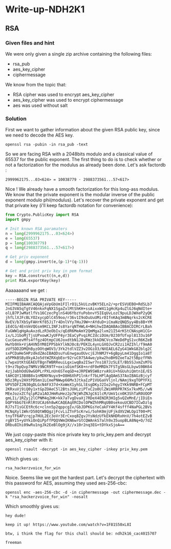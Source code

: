 # Write-up-NDH2K1

## RSA

### Given files and hint
	
We were only given a single zip archive containing the following files:
		
* rsa_pub
* aes_key_cipher
* ciphermessage
	
We know from the topic that:
	
* RSA cipher was used to encrypt aes_key_cipher
* aes_key_cipher was used to encrypt ciphermessage
* aes was used without salt
		
### Solution
	
First we want to gather information about the given RSA public key, since we need to decode the AES key.

```
openssl rsa -pubin -in rsa_pub -text
```

So we are facing RSA with a 2048bits modulo and a classical value of 65537 for the public exponent. The first thing to do is to check whether or not a factorization for the modulus as already been done. Let's ask factordb :

```
2999962175...03<624> = 10038779 · 2988373561...57<617>
```

Nice ! We already have a smooth factorization for this long-ass modulus. We know that the private exponent is the modular inverse of the public exponent modulo phi(modulus). Let's recover the private exponent and get that private key (i'll keep factordb notation for convenience):

```python
from Crypto.PublicKey import RSA
import gmpy

# Init known RSA paramaters
n = long(2999962175...03<624>)
e = long(65537)
p = long(10038779)
q = long(2988373561...57<617>)

# Get priv exponent
d = long(gmpy.invert(e,(p-1)*(q-1)))

# Get and print priv key in pem format
key = RSA.construct((n,e,d))
print RSA.exportKey(key)
```
Aaaaaaand we get :

```
-----BEGIN RSA PRIVATE KEY-----
MIIFMQIBAAKCAQQAjaVpGbUm1FIlrO1L5kUizvBKY5ELn2/+prESVUEBO+RdSLb7
JnG3VA5qTgtV46nkxFqNX1SgaZxlMtShKH+ssAixxW411gHcKp4uZlGJ6qNdIte+
olLB7PJwMatlfVs16CzecPglnS4U6YbzYuPobnvY5IEqUvLozC9puLDJWXeP2yQK
jhfLlXJFcBLYO2xycpDlC459oo/r36v1I9oDuUuUMir0IfnKAq3mBNqrks2cKCRE
NvEV/b7XbSyFAHrKf85JiTr4DnlVYy7HuJ9W+rAYduD+iCmaNzQNQ5yy4Bs8B+YM
iEdCG/4EnVmVQGsm9KCLINFJs8YarqNTHWL4+NHihwIDAQABAoIBBACDIRCrLBah
FuGWW1qHgAuAxzdLzR3eObIv/qEdR6MeAmY2QmMga2lvm21I54rKStCNAspH1CG+
ix/LJ1boMjTjsUPxowKJyUFP4yr3EaCyPvqiRCZdciDUm/0230fUfxpl8133u16P
CucGeuevMfs4ffgz4OtmpCU6JoxdtbN1J8vRWz3kkDNCVco7WeDdPgS1vcR6KZeB
HwYb9Xk+VjAHVN5YM8IPPSbkYlkNJ0c8/PEKIL4ynLGXOJvCR2zi1HZIhl/f9mA0
zUf5DD2DMQhByzOOtqWOV3/3Yk2tdlVZZ3v2OGiO3/NXEAEL6ZyG41WkG82blg2C
sxPCDaHe5HPzdkdZAoIBAQDsuYuEnwgauOUvcjEJhNMJY+6gBpyLm41DggIo1a8T
a5PMkBSBy8kyAJo5dtWZRXqbEor92ruC075A4we/pkw2hoBH9ZoeTa2t5BpzfFNh
L7wpxUtKtGEAEUTBgnTWBRReuiLgxiwqBa2ISwr7ns187Jz5LET/Bb5SJxmZsM7G
t9+z7bpQvp7NMVz9NCR9TF+oxisOimfSK8+nrdF0eMRDk7FSTgSNsGLbywS9BK64
4zjJabhOdG9wGOPLrPXLnUn6STeqGD+eJRPEW9SW8zrvA9iU+hGUuhiQmtn1E/ES
tAHCQY13B8B8v1nMDNYNuyx9+O8H6XhP1lnkrf7bLHPlAgQAmS37AoIBAGzBjcyf
N5z3Ryv2HXtPD5mn1LCmePNWwp66Mv3JtkaIzP1VUGaVVljnl/NAmj9xgTOPYFXi
UPV5DFZJN30gDLGcN4FX37d+XoWeX1yhSLlEsgDKyJ2Io2vhgyIYKk9NRB+FCpMT
2KRxuVj9iQ0y1xtGpZOAeC5l2BtsJUHLziPTxC2o0UlZWiHRRPR7KSx7kxM5//wN
MEeJozxZCfqlpR2a1AOJHmRuHez2p7WjWhZNJgC61lcM/UmV1cn0K3ShTaR0UOOP
gmLIi/1RZyj2lCPNM4q2HK+kk7aTvgDvaXj7RDeX4ENIR3HIg5vQZeMnE/jIDiEn
bQPY6bG7EnRlRtUCAz6h8wKCAQEAqXRCDolOPWZhhMRqUB0sekouUCBD7ICwDzlg
RJ7sT1sGCEtRc6c+clnn5p2qppcgIv/GbJDPKGsYeCakFY4Kf4sfff4NaPGL2BVs
MCNqXyl1WkrD58QtWBQgzjFcvLiZTnFScKrwi/5ohK0mjUFjkdXV2WLOp1T00+PC
tnyTF6APzrqjp7HUL2Ec3oVr3ErCxoq8ZgvJYsNdzUfkEkNHDRxHnV/7h4otEZvB
rgBYI5+yUYkiOnQiPpffPQQVWmIKN6wrGtCQWAnkS7alh9x35uopBLA8Nq+O/7dZ
DRbu8Ihi09wRu1ngJk2EeBlOg9jX//x10r2nq3EG+tDYkxSjoA==
```

We just copy-paste this nice private key to priv_key.pem and decrypt aes_key_cipher with it:

```
openssl rsault -decrypt -in aes_key_cipher -inkey priv_key.pem
```

Which gives us:

```
rsa_hackerzvoice_for_win
```

Noice. Seems like we got the hardest part. Let's decrypt the ciphertext with this password for AES, assuming they used aes-256-cbc:

```
openssl enc -aes-256-cbc -d -in ciphermessage -out ciphermessage.dec -k "rsa_hackerzvoice_for_win" -nosalt
```

Which smoothly gives us:

```
hey dude!

keep it up! https://www.youtube.com/watch?v=1F81S50xL8I

btw, i think the flag for this chall should be: ndh2k16_cac4015707

freeman
```	
